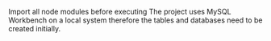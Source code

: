 Import all node modules before executing
The project uses MySQL Workbench on a local system therefore the tables and databases need to be created initially.
